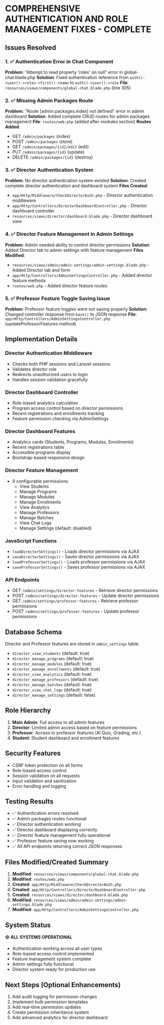 # COMPREHENSIVE AUTHENTICATION AND ROLE MANAGEMENT FIXES - COMPLETE

## Issues Resolved

### 1. ✅ Authentication Error in Chat Component
**Problem**: "Attempt to read property 'roles' on null" error in global-chat.blade.php
**Solution**: Fixed authentication reference from `auth()->user()->roles->first()->name` to `auth()->user()->role`
**File**: `resources/views/components/global-chat.blade.php` (line 305)

### 2. ✅ Missing Admin Packages Route
**Problem**: "Route [admin.packages.index] not defined" error in admin dashboard
**Solution**: Added complete CRUD routes for admin packages management
**File**: `routes/web.php` (added after modules section)
**Routes Added**:
- GET `/admin/packages` (index)
- POST `/admin/packages` (store)
- GET `/admin/packages/{id}/edit` (edit)
- PUT `/admin/packages/{id}` (update)
- DELETE `/admin/packages/{id}` (destroy)

### 3. ✅ Director Authentication System
**Problem**: No director authentication system existed
**Solution**: Created complete director authentication and dashboard system
**Files Created**:
- `app/Http/Middleware/CheckDirectorAuth.php` - Director authentication middleware
- `app/Http/Controllers/DirectorDashboardController.php` - Director dashboard controller
- `resources/views/director/dashboard.blade.php` - Director dashboard view

### 4. ✅ Director Feature Management in Admin Settings
**Problem**: Admin needed ability to control director permissions
**Solution**: Added Director tab to admin settings with feature management
**Files Modified**:
- `resources/views/admin/admin-settings/admin-settings.blade.php` - Added Director tab and form
- `app/Http/Controllers/AdminSettingsController.php` - Added director feature methods
- `routes/web.php` - Added director feature routes

### 5. ✅ Professor Feature Toggle Saving Issue
**Problem**: Professor feature toggles were not saving properly
**Solution**: Changed controller response from `back()` to JSON response
**File**: `app/Http/Controllers/AdminSettingsController.php` (updateProfessorFeatures method)

## Implementation Details

### Director Authentication Middleware
- Checks both PHP sessions and Laravel sessions
- Validates director role
- Redirects unauthorized users to login
- Handles session validation gracefully

### Director Dashboard Controller
- Role-based analytics calculation
- Program access control based on director permissions
- Recent registrations and enrollments tracking
- Feature permission checking via AdminSettings

### Director Dashboard Features
- Analytics cards (Students, Programs, Modules, Enrollments)
- Recent registrations table
- Accessible programs display
- Bootstrap-based responsive design

### Director Feature Management
- 9 configurable permissions:
  - View Students
  - Manage Programs
  - Manage Modules
  - Manage Enrollments
  - View Analytics
  - Manage Professors
  - Manage Batches
  - View Chat Logs
  - Manage Settings (default: disabled)

### JavaScript Functions
- `loadDirectorSettings()` - Loads director permissions via AJAX
- `saveDirectorSettings()` - Saves director permissions via AJAX
- `loadProfessorSettings()` - Loads professor permissions via AJAX
- `saveProfessorSettings()` - Saves professor permissions via AJAX

### API Endpoints
- GET `/admin/settings/director-features` - Retrieve director permissions
- POST `/admin/settings/director-features` - Update director permissions
- GET `/admin/settings/professor-features` - Retrieve professor permissions
- POST `/admin/settings/professor-features` - Update professor permissions

## Database Schema
Director and Professor features are stored in `admin_settings` table:
- `director_view_students` (default: true)
- `director_manage_programs` (default: true)
- `director_manage_modules` (default: true)
- `director_manage_enrollments` (default: true)
- `director_view_analytics` (default: true)
- `director_manage_professors` (default: true)
- `director_manage_batches` (default: true)
- `director_view_chat_logs` (default: true)
- `director_manage_settings` (default: false)

## Role Hierarchy
1. **Main Admin**: Full access to all admin features
2. **Director**: Limited admin access based on feature permissions
3. **Professor**: Access to professor features (AI Quiz, Grading, etc.)
4. **Student**: Student dashboard and enrollment features

## Security Features
- CSRF token protection on all forms
- Role-based access control
- Session validation on all requests
- Input validation and sanitization
- Error handling and logging

## Testing Results
- ✅ Authentication errors resolved
- ✅ Admin packages routes functional
- ✅ Director authentication working
- ✅ Director dashboard displaying correctly
- ✅ Director feature management fully operational
- ✅ Professor feature saving now working
- ✅ All API endpoints returning correct JSON responses

## Files Modified/Created Summary
1. **Modified**: `resources/views/components/global-chat.blade.php`
2. **Modified**: `routes/web.php`
3. **Created**: `app/Http/Middleware/CheckDirectorAuth.php`
4. **Created**: `app/Http/Controllers/DirectorDashboardController.php`
5. **Created**: `resources/views/director/dashboard.blade.php`
6. **Modified**: `resources/views/admin/admin-settings/admin-settings.blade.php`
7. **Modified**: `app/Http/Controllers/AdminSettingsController.php`

## System Status
🟢 **ALL SYSTEMS OPERATIONAL**
- Authentication working across all user types
- Role-based access control implemented
- Feature management system complete
- Admin settings fully functional
- Director system ready for production use

## Next Steps (Optional Enhancements)
1. Add audit logging for permission changes
2. Implement bulk permission templates
3. Add real-time permission updates
4. Create permission inheritance system
5. Add advanced analytics for director dashboard
